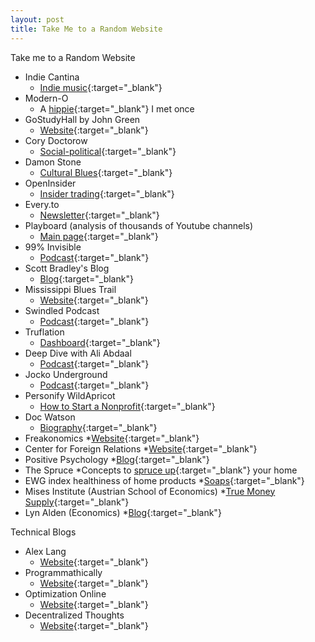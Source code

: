 ```yaml
---
layout: post
title: Take Me to a Random Website
---
```


Take me to a Random Website

* Indie Cantina
    * [Indie music](https://indiecantina.wordpress.com/){:target="_blank"}
* Modern-O
	* A [hippie](https://modern-o.com/){:target="_blank"} I met once
* GoStudyHall by John Green
	* [Website](https://gostudyhall.com/){:target="_blank"}
* Cory Doctorow
	* [Social-political](https://pluralistic.net/){:target="_blank"}
* Damon Stone
	* [Cultural Blues](https://damonstone.dance/){:target="_blank"}
* OpenInsider
	* [Insider trading](http://openinsider.com/){:target="_blank"}
* Every.to
	* [Newsletter](https://every.to/){:target="_blank"}
* Playboard (analysis of thousands of Youtube channels)
	* [Main page](https://playboard.co/en/){:target="_blank"}
* 99% Invisible
	* [Podcast](https://99percentinvisible.org/){:target="_blank"}
* Scott Bradley's Blog
	* [Blog](https://scottbradlee.substack.com/){:target="_blank"}
* Mississippi Blues Trail
	* [Website](https://msbluestrail.org/){:target="_blank"}
* Swindled Podcast
	* [Podcast](https://swindledpodcast.com/episodes/){:target="_blank"}
* Truflation
	* [Dashboard](https://whitepaper.truflation.com/background/dashboard){:target="_blank"}
* Deep Dive with Ali Abdaal
	* [Podcast](https://aliabdaal.com/podcast/){:target="_blank"}
* Jocko Underground
	* [Podcast](https://jockounderground.com/){:target="_blank"}
* Personify WildApricot
	* [How to Start a Nonprofit](https://www.wildapricot.com/blog/how-to-start-a-nonprofit){:target="_blank"}
* Doc Watson
	* [Biography](http://www.docsguitar.com/index.html){:target="_blank"}
* Freakonomics
	*[Website](https://freakonomics.com/){:target="_blank"}
* Center for Foreign Relations
	*[Website](https://www.cfr.org/){:target="_blank"}
* Positive Psychology
	*[Blog](https://positivepsychology.com/blog/){:target="_blank"}
* The Spruce
	*Concepts to [spruce up](https://www.thespruce.com/home-design-and-decorating-4127998){:target="_blank"} your home
* EWG index healthiness of home products
	*[Soaps](https://www.ewg.org/skindeep/browse/category/Bar_soap/){:target="_blank"}
* Mises Institute (Austrian School of Economics)
	*[True Money Supply](https://mises.org/library/true-money-supply-measure-supply-medium-exchange-us-economy-0){:target="_blank"}
* Lyn Alden (Economics)
	*[Blog](https://www.lynalden.com/about-lyn-alden/){:target="_blank"}


Technical Blogs

* Alex Lang
	* [Website](https://n2infinityandbeyond.com/){:target="_blank"}
* Programmathically
	* [Website](https://programmathically.com/){:target="_blank"}
* Optimization Online
	* [Website](https://optimization-online.org/){:target="_blank"}
* Decentralized Thoughts
	* [Website](https://decentralizedthoughts.github.io/start-here/){:target="_blank"}
	